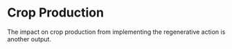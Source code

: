 # Crop Production

The impact on crop production from implementing the regenerative action is another output.&#x20;
